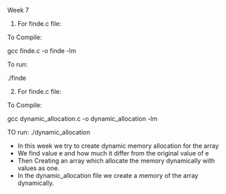 Week 7

1) For finde.c file:

To Compile:

gcc finde.c -o finde -lm

To run:

./finde

2) For finde.c file:

To Compile:

gcc dynamic_allocation.c -o dynamic_allocation -lm

TO run:
./dynamic_allocation 

* In this week we try to create dynamic memory allocation for the array
* We find value e and how much it differ from the original value of e
* Then Creating an array which allocate the memory dynamically with values as one.
* In the dynamic_allocation file we create a memory of the array dynamically.


